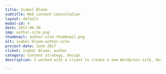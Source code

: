 ```yaml
---
title: Isabel Bloom
subtitle: Web content consultation
layout: default
modal-id: 4
date: 2017-06-30
img: author-site.png
thumbnail: author-site-thumbnail.png
alt: isabel-bloom-author-site
project-date: June 2017
client: Isabel Bloom, author
category: Content strategy, design
description: I worked with a client to create a new Wordpress site, developed a site architecture and theme for a client who needed to get up and running quickly.

---
```

